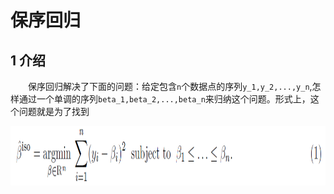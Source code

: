 # 保序回归

## 1 介绍

&emsp;&emsp;保序回归解决了下面的问题：给定包含`n`个数据点的序列`y_1,y_2,...,y_n`,怎样通过一个单调的序列`beta_1,beta_2,...,beta_n`来归纳这个问题。形式上，这个问题就是为了找到

<div  align="center"><img src="imgs/1.1.png" width = "1040" height = "95" alt="1.1" align="center" /></div><br>
